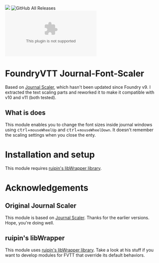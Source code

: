 ![](https://img.shields.io/badge/Foundry-v11-informational)
![GitHub All Releases](https://img.shields.io/github/downloads/Syrious/foundryvtt-journal-font-scaler/total?label=Downloads+total)  
![Latest Release Download Count](https://img.shields.io/github/downloads/Syrious/foundryvtt-journal-font-scaler/latest/module.zip?label=Downloads+latest+release) 

# FoundryVTT Journal-Font-Scaler
Based on [Journal Scaler](https://github.com/jegasus/journal-scaler), which hasn't been updated since Foundry v9.
I extracted the text scaling parts and reworked it to make it compatible with v10 and v11 (both tested).

## What is does
This module enables you to change the font sizes inside journal windows using <kbd>ctrl</kbd>+`mouseWheelUp` and <kbd>ctrl</kbd>+`mouseWheelDown`.
It doesn't remember the scaling settings when you close the enty. 

# Installation and setup
This module requires [ruipin's libWrapper library](https://github.com/ruipin/fvtt-lib-wrapper).

# Acknowledgements

## Original Journal Scaler
This module is based on [Journal Scaler](https://github.com/jegasus/journal-scaler). Thanks for the earlier versions. Hope, you're doing well.

## ruipin's libWrapper
This module uses [ruipin's libWrapper library](https://github.com/ruipin/fvtt-lib-wrapper). Take a look at his stuff if you want to develop modules for FVTT that override its default behaviors.
